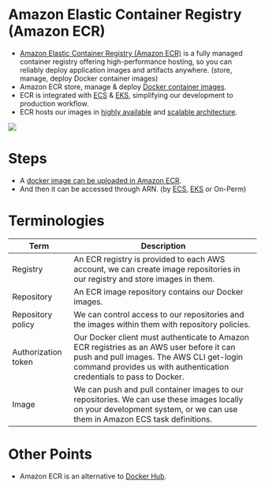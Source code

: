 # Amazon Elastic Container Registry (Amazon ECR)
- [Amazon Elastic Container Registry (Amazon ECR)](https://aws.amazon.com/ecr/) is a fully managed container registry offering high-performance hosting, so you can reliably deploy application images and artifacts anywhere. (store, manage, deploy Docker container images)
- Amazon ECR store, manage & deploy [Docker container images](../../9_Container&Orchestration/Docker/Readme.md).
- ECR is integrated with [ECS](../3_ComputeServices) & [EKS](AmazonEKS.md), simplifying our development to production workflow.
- ECR hosts our images in [highly available](../../7a_HighAvailability/Readme.md) and [scalable architecture](../../7_Scalability).

![](https://play.whizlabs.com/frontend/web/media/task_id_199/ecr_lab.png)

# Steps
- A [docker image can be uploaded in Amazon ECR](https://docs.aws.amazon.com/AmazonECR/latest/userguide/docker-push-ecr-image.html).
- And then it can be accessed through ARN. (by [ECS](../3_ComputeServices), [EKS](AmazonEKS.md) or On-Perm)

# Terminologies

| Term                | Description                                                                                                                 |
|---------------------|-----------------------------------------------------------------------------------------------------------------------------|
| Registry            | An ECR registry is provided to each AWS account, we can create image repositories in our registry and store images in them. |
| Repository          | An ECR image repository contains our Docker images.                                                                                                                            |
| Repository policy   | We can control access to our repositories and the images within them with repository policies.                                                                                                                            |
| Authorization token | Our Docker client must authenticate to Amazon ECR registries as an AWS user before it can push and pull images. The AWS CLI get-login command provides us with authentication credentials to pass to Docker.                                                                                                                            |
| Image               | We can push and pull container images to our repositories. We can use these images locally on your development system, or we can use them in Amazon ECS task definitions.                                                                                                                                                                                                                                                                                                                                        |

# Other Points
- Amazon ECR is an alternative to [Docker Hub](https://hub.docker.com/).